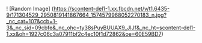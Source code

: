 ! [Random Image] (https://scontent-del1-1.xx.fbcdn.net/v/t1.6435-9/171304529_2950819141867664_1574579968052270183_n.jpg?_nc_cat=107&ccb=1-3&_nc_sid=09cbfe&_nc_ohc=ty38sPuyBUUAX9_JIJf&_nc_ht=scontent-del1-1.xx&oh=1927c06c3a07911bf2c4ec10f1d72862&oe=60E59BD7)
